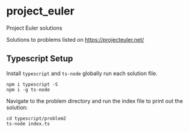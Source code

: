 # project_euler
Project Euler solutions

Solutions to problems listed on https://projecteuler.net/

## Typescript Setup
Install `typescript` and `ts-node` globally run each solution file. 

```
npm i typescript -S
npm i -g ts-node
```

Navigate to the problem directory and run the index file to print out the solution: 
```
cd typescript/problem2
ts-node index.ts
```
